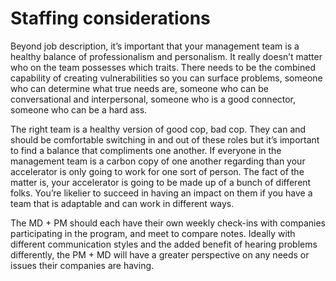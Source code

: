 # Staffing considerations

Beyond job description, it’s important that your management team is a healthy balance of professionalism and personalism.  It really doesn’t matter who on the team possesses which traits.  There needs to be the combined capability of creating vulnerabilities so you can surface problems, someone who can determine what true needs are, someone who can be conversational and interpersonal, someone who is a good connector, someone who can be a hard ass.  

The right team is a healthy version of good cop, bad cop.  They can and should be comfortable switching in and out of these roles but it’s important to find a balance that compliments one another. If everyone in the management team is a carbon copy of one another regarding than your accelerator is only going to work for one sort of person.  The fact of the matter is, your accelerator is going to be made up of a bunch of different folks.  You’re likelier to succeed in having an impact on them if you have a team that is adaptable and can work in different ways.

The MD + PM should each have their own weekly check-ins with companies participating in the program, and meet to compare notes. Ideally with different communication styles and the added benefit of hearing problems differently, the PM + MD will have a greater perspective on any needs or issues their companies are having.